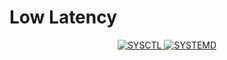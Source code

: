 # Low Latency

<div align="center">

<a href="SYSCTL.md">
  <img alt="SYSCTL" src="https://img.shields.io/badge/SYSCTL-OPEN-1f6feb?style=for-the-badge&logo=linux&logoColor=white">
 </a>
 <a href="SYSTEMD.md">
  <img alt="SYSTEMD" src="https://img.shields.io/badge/SYSTEMD-OPEN-1f6feb?style=for-the-badge&logo=systemd&logoColor=white">
 </a>

</div>
